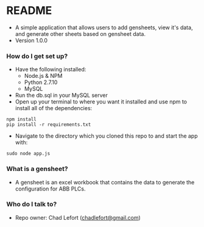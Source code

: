# README #

* A simple application that allows users to add gensheets, view it's data, and generate other sheets based on gensheet data.
* Version 1.0.0

### How do I get set up? ###

* Have the following installed:
  * Node.js & NPM
  * Python 2.7.10
  * MySQL
* Run the db.sql in your MySQL server
* Open up your terminal to where you want it installed and use npm to install all of the dependencies:

```
npm install
pip install -r requirements.txt
```

* Navigate to the directory which you cloned this repo to and start the app with:

```
sudo node app.js
```

### What is a gensheet? ###

* A gensheet is an excel workbook that contains the data to generate the configuration for ABB PLCs.

### Who do I talk to? ###

* Repo owner: Chad Lefort (chadlefort@gmail.com)
